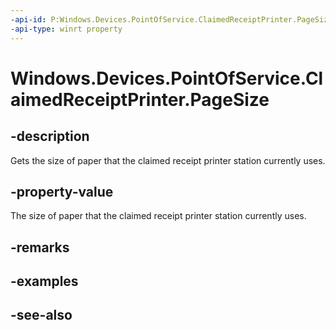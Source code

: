 ```yaml
---
-api-id: P:Windows.Devices.PointOfService.ClaimedReceiptPrinter.PageSize
-api-type: winrt property
---
```


<!-- Property syntax
public Windows.Foundation.Size PageSize { get; }
-->

# Windows.Devices.PointOfService.ClaimedReceiptPrinter.PageSize

## -description
Gets the size of paper that the claimed receipt printer station currently uses.

## -property-value
The size of paper that the claimed receipt printer station currently uses.

## -remarks

## -examples

## -see-also
